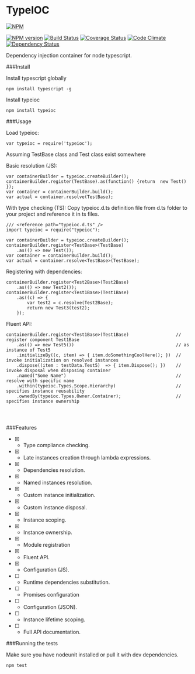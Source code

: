 TypeIOC
=======

 [![NPM](https://nodei.co/npm/typeioc.png?downloads=true)](https://nodei.co/npm/typeioc/)
 
 [![NPM version](https://badge.fury.io/js/typeioc.svg)](http://badge.fury.io/js/typeioc)
 [![Build Status](https://travis-ci.org/maxgherman/TypeIOC.svg?branch=master)](https://travis-ci.org/maxgherman/TypeIOC)
 [![Coverage Status](https://img.shields.io/coveralls/maxgherman/TypeIOC.svg)](https://coveralls.io/r/maxgherman/TypeIOC?branch=master)
 [![Code Climate](https://codeclimate.com/github/maxgherman/TypeIOC.png)](https://codeclimate.com/github/maxgherman/TypeIOC)
 [![Dependency Status](https://gemnasium.com/maxgherman/TypeIOC.svg)](https://gemnasium.com/maxgherman/TypeIOC)


Dependency injection container for node typescript.

###Install

Install typescript globally

```
npm install typescript -g
```

Install typeioc

```
npm install typeioc
```

###Usage

Load typeioc:

```
var typeioc = require('typeioc');
```

Assuming TestBase class and Test class exist somewhere 

Basic resolution (JS):
```
var containerBuilder = typeioc.createBuilder();
containerBuilder.register(TestBase).as(function() {return  new Test() });
var container = containerBuilder.build();
var actual = container.resolve(TestBase);
```

With type checking (TS):
Copy typeioc.d.ts definition file from d.ts folder to your project and reference it in ts files.

```
/// <reference path="typeioc.d.ts" />
import typeioc = require("typeioc");

var containerBuilder = typeioc.createBuilder();
containerBuilder.register<TestBase>(TestBase)
    .as(() => new Test());
var container = containerBuilder.build();
var actual = container.resolve<TestBase>(TestBase);
```

Registering with dependencies:
```
containerBuilder.register<Test2Base>(Test2Base)
    .as(() => new Test2());
containerBuilder.register<Test1Base>(Test1Base)
    .as((c) => {
        var test2 = c.resolve(Test2Base);
        return new Test3(test2);
    });
```

Fluent API:
```
containerBuilder.register<Test1Base>(Test1Base)                  // register component Test1Base
    .as(() => new Test5())                                       // as instance of Test5
    .initializeBy((c, item) => { item.doSomethingCoolHere(); })  // invoke initialization on resolved instances
    .dispose((item : testData.Test5)  => { item.Dispose(); })    // invoke disposal when disposing container
    .named("Some Name")                                          // resolve with specific name
    .within(typeioc.Types.Scope.Hierarchy)                       // specifies instance reusability
    .ownedBy(typeioc.Types.Owner.Container);                     // specifies instance ownership




```

###Features

- [x] - Type compliance checking.
- [x] - Late instances creation through lambda expressions.
- [x] - Dependencies resolution.
- [x] - Named instances resolution.
- [x] - Custom instance initialization.
- [x] - Custom instance disposal.
- [x] - Instance scoping.
- [x] - Instance ownership.
- [x] - Module registration
- [x] - Fluent API.
- [x] - Configuration (JS).
- [ ] - Runtime dependencies substitution.
- [ ] - Promises configuration
- [ ] - Configuration (JSON).
- [ ] - Instance lifetime scoping.
- [ ] - Full API documentation.

###Running the tests

Make sure you have nodeunit installed or pull it with dev dependencies.

```
npm test
```
